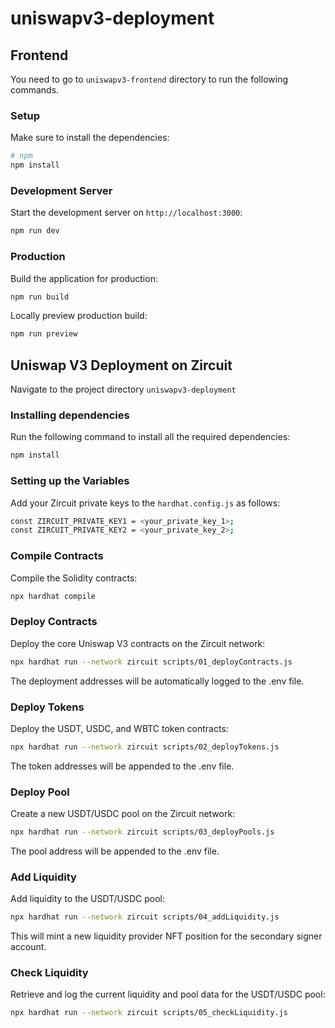 # uniswapv3-deployment

## Frontend

You need to go to `uniswapv3-frontend` directory to run the following commands.

### Setup

Make sure to install the dependencies:

```bash
# npm
npm install
```

### Development Server

Start the development server on `http://localhost:3000`:

```bash
npm run dev
```

### Production

Build the application for production:

```bash
npm run build
```

Locally preview production build:

```bash
npm run preview
```

## Uniswap V3 Deployment on Zircuit

Navigate to the project directory `uniswapv3-deployment`

### Installing dependencies

Run the following command to install all the required dependencies:
```bash
npm install
```

### Setting up the Variables

Add your Zircuit private keys to the `hardhat.config.js` as follows:

```bash
const ZIRCUIT_PRIVATE_KEY1 = <your_private_key_1>;
const ZIRCUIT_PRIVATE_KEY2 = <your_private_key_2>;
```

### Compile Contracts

Compile the Solidity contracts:

```bash
npx hardhat compile
```

### Deploy Contracts

Deploy the core Uniswap V3 contracts on the Zircuit network:

```bash
npx hardhat run --network zircuit scripts/01_deployContracts.js
```

The deployment addresses will be automatically logged to the .env file.

### Deploy Tokens

Deploy the USDT, USDC, and WBTC token contracts:

```bash
npx hardhat run --network zircuit scripts/02_deployTokens.js
```

The token addresses will be appended to the .env file.

### Deploy Pool

Create a new USDT/USDC pool on the Zircuit network:

```bash
npx hardhat run --network zircuit scripts/03_deployPools.js
```

The pool address will be appended to the .env file.

### Add Liquidity

Add liquidity to the USDT/USDC pool:

```bash
npx hardhat run --network zircuit scripts/04_addLiquidity.js
```

This will mint a new liquidity provider NFT position for the secondary signer account.

### Check Liquidity

Retrieve and log the current liquidity and pool data for the USDT/USDC pool:

```bash
npx hardhat run --network zircuit scripts/05_checkLiquidity.js
```


